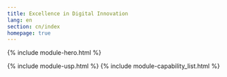 ```yaml
---
title: Excellence in Digital Innovation
lang: en
section: cn/index
homepage: true
---
```


{% include module-hero.html %}
<!--{% include module-lilly_award.html %}-->
{% include module-usp.html %}
{% include module-capability_list.html %}